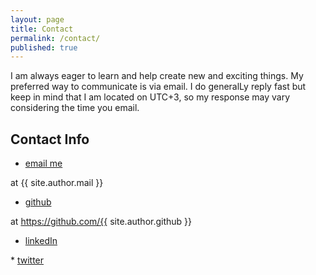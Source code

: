 ```yaml
---
layout: page
title: Contact
permalink: /contact/
published: true
---
```


<div class="page" markdown="1">

I am always eager to learn and help create new and exciting things. My preferred way to communicate is via email.
I do generalLy reply fast but keep in mind that I am located on UTC+3, so my response may vary considering the time you email.

## Contact Info

* <a href="mailto:{{ site.author.mail }}" target="_blank" title="email me">
  <span class="icon-mail_outline"></span> email me
</a> at {{ site.author.mail }}
* <a href="https://github.com/{{ site.author.github }}" target="_blank" class="smaller">
  <span class="icon-github"></span> github
</a> at https://github.com/{{ site.author.github }}
* <a href="https://www.linkedin.com/in/{{ site.author.linkedin }}" target="_blank" class="smaller">
  <span class="icon-language"></span> linkedIn
</a>
* <a href="https://twitter.com/{{ site.author.twitter }}" target="_blank" class="smaller">
  <span class="icon-twitter"></span> twitter
</a>

</div>
